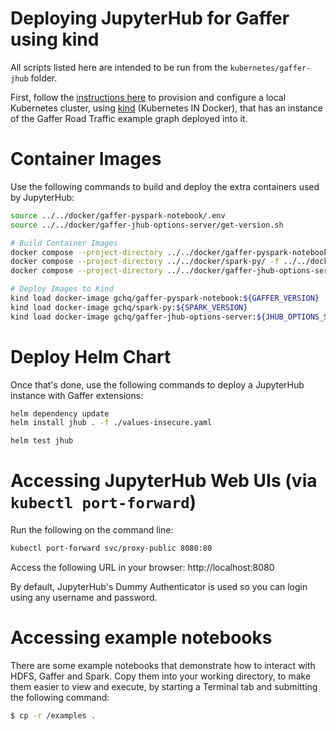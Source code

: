 Deploying JupyterHub for Gaffer using kind
==========================================

All scripts listed here are intended to be run from the `kubernetes/gaffer-jhub` folder.

First, follow the [instructions here](../../gaffer-road-traffic/docs/kind-deployment.md) to provision and configure a local Kubernetes cluster, using [kind](https://kind.sigs.k8s.io/) (Kubernetes IN Docker), that has an instance of the Gaffer Road Traffic example graph deployed into it.


# Container Images

Use the following commands to build and deploy the extra containers used by JupyterHub:
```bash
source ../../docker/gaffer-pyspark-notebook/.env
source ../../docker/gaffer-jhub-options-server/get-version.sh

# Build Container Images
docker compose --project-directory ../../docker/gaffer-pyspark-notebook/ -f ../../docker/gaffer-pyspark-notebook/docker-compose.yaml build notebook
docker compose --project-directory ../../docker/spark-py/ -f ../../docker/spark-py/docker-compose.yaml build
docker compose --project-directory ../../docker/gaffer-jhub-options-server/ -f ../../docker/gaffer-jhub-options-server/docker-compose.yaml build

# Deploy Images to Kind
kind load docker-image gchq/gaffer-pyspark-notebook:${GAFFER_VERSION}
kind load docker-image gchq/spark-py:${SPARK_VERSION}
kind load docker-image gchq/gaffer-jhub-options-server:${JHUB_OPTIONS_SERVER_VERSION}
```

# Deploy Helm Chart

Once that's done, use the following commands to deploy a JupyterHub instance with Gaffer extensions:
```bash
helm dependency update
helm install jhub . -f ./values-insecure.yaml

helm test jhub
```

# Accessing JupyterHub Web UIs (via `kubectl port-forward`)

Run the following on the command line:
```bash
kubectl port-forward svc/proxy-public 8080:80
```

Access the following URL in your browser: 
http://localhost:8080

By default, JupyterHub's Dummy Authenticator is used so you can login using any username and password.


# Accessing example notebooks

There are some example notebooks that demonstrate how to interact with HDFS, Gaffer and Spark. Copy them into your working directory, to make them easier to view and execute, by starting a Terminal tab and submitting the following command:
```bash
$ cp -r /examples .
```

